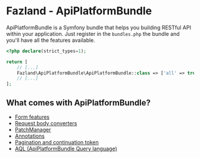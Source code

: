 Fazland - ApiPlatformBundle
===========================

ApiPlatformBundle is a Symfony bundle that helps you building RESTful API within your application.
Just register in the `bundles.php` the bundle and you'll have all the features available.
```php
<?php declare(strict_types=1);

return [
    // [...]
    Fazland\ApiPlatformBundle\ApiPlatformBundle::class => ['all' => true],
    // [...]
];
```

What comes with ApiPlatformBundle?
----------------------------------
- [Form features](./form-features.md)
- [Request body converters](./request-body-converters.md)
- [PatchManager](./patch-manager.md)
- [Annotations](./annotations.md)
- [Pagination and continuation token](./pagination-continuation-token.md)
- [AQL (ApiPlatformBundle Query language)](./aql.md)
